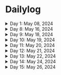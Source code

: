 # Dailylog
<details>
<summary>Day 1: May 08, 2024 </summary>

**Today's Progress**: Discovered The Odin project, Learned about the Javascript Engine and runtime, execution context, scoping chain, Hoisting and TDZ

**Thoughts:** 
1.I have understood that Javascript is JIT Compilation Language. The Browser contains Javascript engine, javascript runtime is like a container that has Javascript Engine and all the elements required like WebAPIS, Call back Queues.
2. The code written in Javascript is parsed into an AST (Abstract Syntax Tree) Which then gets converted into machine language and gets executed in the call stack.
3. Before Execution execution contexts are generated, Global execution context gets created from the top level code and the functions get their own execution context.

Overall, for the first time I have understood regarding scoping, the global scope, the function scope, the block Scope. The hoisting of Function declarations , var variables, Let & Const Variables, Function expressions and Arrow Functions

I would want to revise these concepts everyday to expand my understanding in greater detail.

**Link to work:** none

  
</details>

<details>
<summary>Day 8: May 16, 2024 </summary>

**Today's Progress**: Today has been the continuation of yesterday's FCC pyramid generator I have completed. I decided to bring in some changes and build a game out of it.

**Thoughts:** 
1. First of all, I have created, html, css along with js code. I have created events, created field for the user to give input.
2. changing the logic as per the choice user makes using radial buttons, outputting the pyramid on to Document properly all of these tasks took a lot of time for me. I did not know how to print the output exactly on to the document, took help of chat gpt over there.
3. Finally completed the game using space theme.


**Link to work:** [Galactic Glyph - Pyramid generator](https://suchi-291.github.io/GalacticGlyph/)

  
</details>

<details>
<summary>Day 9: May 18, 2024 </summary>

**Today's Progress**: I have worked on revising destructuring arrays, objects and looping over arrays and objects.
**Thoughts:** 
for..of loop is so cool, and being able to access every element of an array and object with out iteration feels very handy. To be able to apply everything I learn, I need to revisit all these topics every now and then.  


**Link to work:** [challenges - 1](https://github.com/suchi-291/JavascriptLessons/blob/3d0f60e6e870fdc52ddfad813e774527ce3f00a3/day19-DataStructures%2CModernOperators%2CStrings/challenges.js) | [challenges - 2](https://github.com/suchi-291/JavascriptLessons/blob/3d0f60e6e870fdc52ddfad813e774527ce3f00a3/day20-DataStructuresModernOperatorsStrings/challenge.js)

  
</details>

<details>
<summary>Day 10: May 19, 2024 </summary>

**Today's Progress**: Solved CodeWars challenges, FCC gradeBook, Solved challenges related to Sets, maps


**Thoughts:** 
Thought of solving leetcode problems but the daily streak challenge required knowing DSA, I am from Non-CS/IT background so DSA feels very alien. I can see the difference in me, back then I hesitated to solve challenges because I couldnt understand the question at least. To me, being able to do this minimum is a reward. I am happy and I believe I will become a good developer soon. I have a phobia of forgetting everything I learnt so, from this week, I am planning on following a revision ritual every wednesday and sunday.
My TO DO list:
- [x] - practice CodeWars 1hr
- [x] - Solve FCC 2hr
- [x] - JS Udemy 4hr
- [x] - Research 30m
- [ ] - Odin project 30m 
      
Today I could not complete the Odin project, I have limited the time for it to 30mins, because I wanted to complete the Udemy course as fast as possible, to be able to start React, in future hopefully I will assign 1 to 2hr for the Odin project.

The problems I faced today, Somehow even though I was getting the output, FCC Javascript Algorithms and Data Structures curriculum I am facing issues while submitting, my code is not getting accepted, so I did not feel so much productive with FCC today.

I thought of solving leetcode problems in the beginning it was solvable but felt drawn to Codewars instead of leetCode, so there I lost 30mins to exploring how leetcode works

I have learnt a little bit of how to deploy code to git from VS Code. But I need to figure out how I can commit files to an already exisiting git repository

**Link to work:**  [notes, JS challenges](https://github.com/suchi-291/JavascriptLessons/tree/229c7bfb2bcaeb10816a2cadaf7142c4a33326b5/day21-DataStructuresModernOperatorsStrings)

  
</details>

<details>
<summary>Day 11: May 20, 2024 </summary>

**Today's Progress**: Solved CodeWars challenges, FCC legacy JS DSA, Working with Strings


**Thoughts:** 
It's fun solving CodeWar problems, today went smooth, I have given most of the time to FCC Legacy Javascript and Algorithms ES6 chapter, I've encountered way more advanced topics which I have not yet covered in my Udemy Course.
My TO DO list:
- [x] - practice CodeWars 1hr
- [x] - Solve FCC 2hr
- [x] - JS Udemy 4hr
- [x] - Research 30m
- [ ] - Odin project 30m 
      
I figured out how to commit from VS code to existing repositories 🥳. I still have some time to complete set task for the Odin project, will update as soon as I cover it, if not It's going to be the first thing I shall be doing in the morning!

**Link to work:**  [notes](https://github.com/suchi-291/JavascriptLessons/tree/f7225323275cfc57a42bc78d325638c63f79c414/day22-DSModernOperatorsStrings)

  
</details>

<details>
<summary>Day 12: May 21, 2024 </summary>

**Today's Progress**: Solved CodeWars challenges, Odin project CLI , Working with Strings


**Thoughts:** 
Today went into going through the unix shell documentation. I have leveled up to 7kyu in CodeWars 💪. Worked with strings using string methods.
My TO DO list:
- [x] - practice CodeWars 1hr
- [ ] - Solve FCC 2hr
- [x] - JS Udemy 4hr
- [x] - Research 30m
- [x] - Odin project 30m 
      
I need to build stuff. I can't do it from scratch at the stage that I am in. I don't want to copy the code either.I have decided to watch a tutorial for just starting out but give my own touch to it and build it from scratch on my own.

**Link to work:**  [notes](https://github.com/suchi-291/JavascriptLessons/)

  
</details>

<details>
<summary>Day 13: May 22, 2024 </summary>

**Today's Progress**: Solved CodeWars challenges, Revised everything


**Thoughts:** 
Today was revision ritual for me. I should become a lot better at coding, today I faced difficulty while solving codewar challenges, the idea was correct but it was the way of syntax that was wrong, it was the usage of truthy and falsy values.
My TO DO list:
- [x] - practice CodeWars 1hr
- [x] - Revision

      
**Link to work:**  [notes](https://www.notion.so/suchitharamachandrapurapu/Revision-Ritual-1-Wed-fc451053aa724611aec572a7f5696aaf?pvs=4)

  
</details>

<details>
<summary>Day 14: May 24, 2024 </summary>

**Today's Progress**: Solved CodeWars challenges, Revised everything, Completed first project from TOP, Halfway through functions.

**Thoughts:** 
Yesterday, I was doubting myself. Then I got to watch a cool youtube video. And my spirit is back, I understood I need to keep my expectations humble.Today I tried solving higher kyu levels in codewars, I could'nt solve them, may be I would have if I sat on them for long, but I had other things I needed to do, so could give it only 3 hours of time, even though my first intention was to put in 1 hour. I have broke something I guess, after setting up git in my VM, I cant do commits from Vs code on my windows. So I'm having to do everythingon Linux and use git commands while do, It's a good thing actually.

My TO DO list:
- [x] - practice CodeWars 1hr
- [ ] - Solve FCC 2hr
- [x] - JS Udemy 4hr
- [x] - Research 30m
- [x] - Odin project 30m 
      
      
**Link to work:**  [notes](https://github.com/suchi-291/JavascriptLessons/tree/9fd2fba206bb242a6b7f3d980d10cfa4ca0f3f40/day24-Functions)

  
</details>

<details>
<summary>Day 15: May 26, 2024 </summary>

**Today's Progress**: Refreshed CSS foundations on the Odin Project

**Thoughts:** 
I can feel the despair kicking in, this is like second time in a week I skipped a day. Today I actually want to build projects along with the course that I am working on. Still I have this feeling of inadequacy if I'm only working on the udemy course. So I have decided to cover the odin foundations js as well, because if the way the curriculum was designed. Too many things on my plate at a time, burn't me out, so I'll be flexible and take things slowly, step by step.
      
**Link to work:**  [odin-exercises](https://github.com/suchi-291/css-exercises-odin.git)

  
</details>
